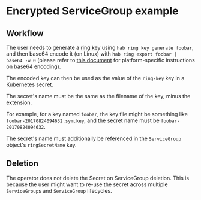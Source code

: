 # Encrypted ServiceGroup example

## Workflow

The user needs to generate a [ring
key](https://www.habitat.sh/docs/run-packages-security/) using `hab ring key generate foobar`, and then base64
encode it (on Linux) with `hab ring export foobar | base64 -w 0` (please refer to
[this
document](https://kubernetes.io/docs/concepts/configuration/secret/#creating-a-secret-manually)
for platform-specific instructions on base64 encoding).

The encoded key can then be used as the value of the `ring-key` key in a Kubernetes
secret.

The secret's name must be the same as the filename of the key, minus the
extension.

For example, for a key named `foobar`, the key file might be something like
`foobar-20170824094632.sym.key`, and the secret name must be
`foobar-20170824094632`.

The secret's name must additionally be referenced in the `ServiceGroup` object's `ringSecretName`
key.

## Deletion

The operator does not delete the Secret on ServiceGroup deletion. This is
because the user might want to re-use the secret across multiple
`ServiceGroup`s and `ServiceGroup` lifecycles.
